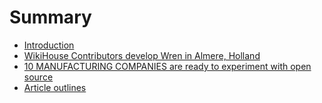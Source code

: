 # Summary

* [Introduction](README.md)
* [WikiHouse Contributors develop Wren in Almere, Holland](wikihouse-contributors-develop-wren-in-almere-holland.md)
* [10 MANUFACTURING COMPANIES are ready to experiment with open source](10-manufacturing-companies-are-ready-to-experiment-with-open-source.md)
* [Article outlines](article-outlines.md)

